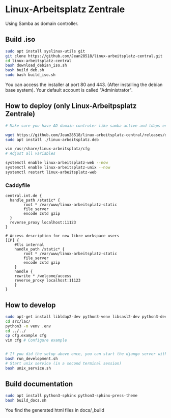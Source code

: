# Linux-Arbeitsplatz Zentrale

Using Samba as domain controller.

## Build .iso

```bash
sudo apt install syslinux-utils git
git clone https://github.com/Jean28518/linux-arbeitsplatz-central.git
cd linux-arbeitsplatz-central
bash download_debian_iso.sh
bash build_deb.sh
sudo bash build_iso.sh
```

You can access the installer at port 80 and 443. (After installing the debian base system).
Your default account is called "Administrator".

## How to deploy (only Linux-Arbeitpsplatz Zentrale)

```bash
# Make sure you have AD domain controler like samba active and ldaps enabled.

wget https://github.com/Jean28518/linux-arbeitsplatz-central/releases/download/v0.1.0/linux-arbeitsplatz.deb
sudo apt install ./linux-arbeitsplatz.deb

vim /usr/share/linux-arbeitsplatz/cfg
# Adjust all variables

systemctl enable linux-arbeitsplatz-web --now
systemctl enable linux-arbeitsplatz-unix --now
systemctl restart linux-arbeitsplatz-web
```

### Caddyfile

```Caddyfile
central.int.de {
  handle_path /static* {
        root * /var/www/linux-arbeitsplatz-static
        file_server
        encode zstd gzip
  }
  reverse_proxy localhost:11123
}

# Access description for new libre workspace users
[IP] {
    #tls internal
    handle_path /static* {
        root * /var/www/linux-arbeitsplatz-static
        file_server
        encode zstd gzip
    } 
    handle {
    rewrite * /welcome/access
    reverse_proxy localhost:11123
    }
}
```

## How to develop

```bash
sudo apt-get install libldap2-dev python3-venv libsasl2-dev python3-dev
cd src/lac/
python3 -m venv .env
cd ../../
cp cfg.example cfg
vim cfg # Configure example


# If you did the setup above once, you can start the django server with this command
bash run_development.sh
# Start unix service (in a second terminal session)
bash unix_service.sh
```

## Build documentation

```bash
sudo apt install python3-sphinx python3-sphinx-press-theme
bash build_docs.sh
```

You find the generated html files in docs/_build

